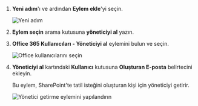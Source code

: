 1. **Yeni adım**'ı ve ardından **Eylem ekle**'yi seçin.
   
    ![Yeni adım](includes/media/modern-approvals/select-sharepoint-add-action.png)
2. **Eylem seçin** arama kutusuna **yöneticiyi al** yazın.
3. **Office 365 Kullanıcıları - Yöneticiyi al** eylemini bulun ve seçin.
   
    ![Office kullanıcılarını seçin](includes/media/modern-approvals/add-get-manager-action.png)
4. **Yöneticiyi al** kartındaki **Kullanıcı** kutusuna **Oluşturan E-posta** belirtecini ekleyin.
   
    Bu eylem, SharePoint'te tatil isteğini oluşturan kişi için yöneticiyi getirir.
   
    ![Yönetici getirme eylemini yapılandırın](includes/media/modern-approvals/get-manager-card.png)

